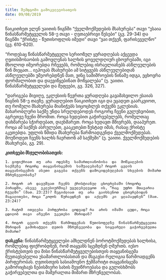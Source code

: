 ```yaml
---
title: შემდგომი გამოკვლევისათვის
date: 09/08/2019
---
```


წაიკითხეთ  ელენ  უაითის  წიგნში “ქველმოქმედების  მსახურება” თავი “ესაია  წინასწარმეტყველის 58-ე  თავი - ღვთაებრივი  წესები” (გვ. 29-34) და  წიგნში “ქრისტე - წუთისოფლის  იმედი” თავი “ვაი  თქვენ, ფარისეველნო” (გვ. 610-620).

“როდესაც  წინასწარმეტყველი  სერიოზულ  ყურადღებას  აქცევდა  ღვთისმოსაობის  გამოვლენას  ხალხის  ყოველდღიურ  ცხოვრებაში, იგი  მხოლოდ  იმეორებდა  რჩევებს, რომლებიც  ისრაელიანებს  ასწლეულების  წინ  მიეცათ… იეჰოვას  მსახურები  ამ  სიტყვებს  ასწლეულებიდან  ასწლეულებში  უმეორებდნენ  მათ, ვინც  საშიშროების  წინაშე  იდგა, ეცხოვრა  ფორმალობით  და  დაევიწყებინათ  მოწყალება” (ე. უაითი. წინასწარმეტყველები  და  მეფეები, გვ. 326, 327).

“დარიგება  მივიღე, ეკლესიის  წევრთა  ყურადღება  გავამახვილო  ესაიას  წიგნის 58-ე  თავზე. ყურადღებით  წაიკითხეთ  იგი  და  ეცადეთ  გაარკვიოთ, თუ  რომელი  მსახურება  მიანიჭებს  სიცოცხლეს  თქვენს  ეკლესიას. მახარობლური  საქმე  უნდა  სრულდებოდეს  როგორც  ჩვენი  გულუხვობით, აგრეთვე  ჩვენი  შრომით. როცა  ხვდებით  გაჭირვებულებს, რომელთაც  დახმარება  სჭირდებათ, დაეხმარეთ. როცა  ხედავთ  მშივრებს, დააპურეთ. როცა  ამ  საქმეს  ასრულებთ, გააკეთებთ  ზუსტად  იმას, რასაც  ქრისტე  აკეთებდა. უფლის  წმიდა  მსახურება  წარმოადგენდა  ქველმოქმედებას. მოუწოდეთ  ჩვენს  ხალხს  ჩაერთონ  ამ  საქმეში” (ე. უაითი. ქველმოქმედების  მსახურება, გვ. 29).

**კითხვები  მსჯელობისათვის:**

`1. გიფიქრიათ  თუ  არა  ოდესმე  სამართლიანობისა  და  მოწყალების  საქმეზე  როგორც  თაყვანისცემის  საშუალებაზე? როგორ  ცვლის  თაყვანისცემის  ასეთი  გაგება  თქვენს  დამოკიდებულებას  სხვების  მიმართ  მზრუნველობაზე?`

`2. როგორ  არ  დავუშვათ  ჩვენს  ქრისტიანულ  ცხოვრებაში (როგორც  პირადში, ასევე  ეკლესიურშიც) უგულებელვყოთ  ის, “რაც  უფრო  მთავარია  რჯულში” (მათ. 23:23)? შეგიძლიათ  თუ  არა  გაიხსენოთ  ცხოვრებიდან  მაგალითები, როცა “კოღოს  წურავდნენ  და  აქლემს  კი  ყლაპავდნენ” (მათ. 23:24)?`

`3. რატომ  ითვლება  პირფერობა  ცოდვად? რა  არის  იმაში  ცუდი, როცა  ცდილობ  თავი  აჩვენო  უკეთესი  მხრიდან?`

`4. როგორ  ცვლის  თქვენს  წარმოდგენას  წუთისოფელზე  წინასწარმეტყველთა  მხრიდან  გამოხატული  ღვთის  მზრუნველობა  და  სიყვარული  გაჭირვებულთა  მიმართ?`

**დასკვნა:** წინასწარმეტყველები  ამხელდნენ  ბოროტმოქმედებას  ხალხისა, რომლებიც  ფიქრობდნენ, რომ  თაყვანს  სცემდნენ  ღმერთს. იესო  ქრისტესთვის  და  მისი  წინასწარმეტყველებისთვის  თაყვანისცემა  შეუთავსებელია  უსამართლობასთან  და  მსგავსი  რელიგია  წარმოადგენს  პირფერობას. ღვთისთვის  სასიამოვნო  ჭეშმარიტი  თაყვანისცემა  გამორიცხავს  ნებისმიერი  სახის  შევიწროებასა  და  გულისხმობს  გაჭირვებულთა  და  მაშვრალთა  მიმართ  მზრუნველობას.